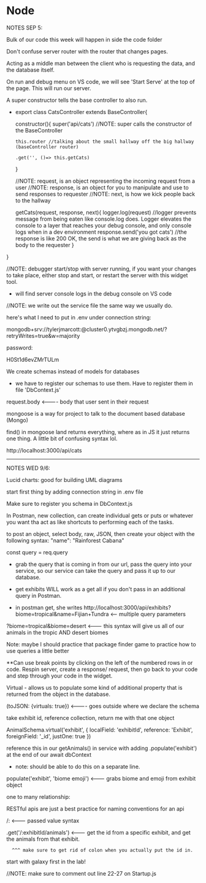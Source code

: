 # Node

NOTES SEP 5:

Bulk of our code this week will happen in side the code folder

Don't confuse server router with the router that changes pages.

Acting as a middle man between the client who is requesting the data, and the database itself.

On run and debug menu on VS code, we will see 'Start Serve' at the top of the page. This will run our server.

A super constructor tells the base controller to also run.

* export class CatsController extends BaseController{

    constructor(){
      super('api/cats') //NOTE: super calls the constructor of the BaseController
      
      this.router //talking about the small hallway off the big hallway (baseController router)

      .get('', ()=> this.getCats)
  }

  //NOTE: request, is an object representing the incoming request from a user
  //NOTE: response, is an object for you to manipulate and use to send responses to requester
  //NOTE: next, is how we kick people back to the hallway

  getCats(request, response, next){
    logger.log(request)   //logger prevents message from being eaten like console.log does. Logger elevates the console to a layer that reaches your debug console, and only console logs when in a dev environment
    response.send('you got cats') //the response is like 200 OK, the send is what we are giving back as the body to the requester
  }

}

//NOTE: debugger start/stop with server running, if you want your changes to take place, either stop and start, or restart the server with this widget tool.

* will find server console logs in the debug console on VS code

//NOTE: we write out the service file the same way we usually do.





here's what I need to put in .env under connection string:

mongodb+srv://tylerjmarcott:<password>@cluster0.ytvgbzj.mongodb.net/?retryWrites=true&w=majority

password:

H0St1d6evZMrTULm




We create schemas instead of models for databases

* we have to register our schemas to use them. Have to register them in file 'DbContext.js'

request.body <---- body that user sent in their request

mongoose is a way for project to talk to the document based database (Mongo)

find() in mongoose land returns everything, where as in JS it just returns one thing. A little bit of confusing syntax lol.


http://localhost:3000/api/cats



--------


NOTES WED 9/6:

Lucid charts: good for building UML diagrams


start first thing by adding connection string in .env file

Make sure to register you schema in DbContext.js

In Postman, new collection, can create individual gets or puts or whatever you want tha act as like shortcuts to performing each of the tasks.

to post an object, select body, raw, JSON, then create your object with the following syntax: "name": "Rainforest Cabana"


const query = req.query



- grab the query that is coming in from  our url, pass the query into your service, so our service can take the query and pass it up to our database.

* get exhibits WILL work as a get all if you don't pass in an additional query in Postman.

* in postman get, she writes http://localhost:3000/api/exhibits?biome=tropical&name=Fijian+Tundra  <-- multiple query parameters

?biome=tropical&biome=desert <--- this syntax will give us all of our animals in the tropic AND desert biomes

  Note: maybe I should practice that package finder game to practice how to use queries a little better


**Can use break points by clicking on the left of the numbered rows in or code. Respin server, create a response/ request, then go back to your code and step through your code in the widget.


Virtual - allows us to populate some kind of additional property that is returned from the object in the database.

(toJSON: {virtuals: true}) <---- goes outside where we declare the schema


take exhibit id, reference collection, return me with that one object

AnimalSchema.virtual('exhibit', {
  localField: 'exhibitId',
  reference: 'Exhibit',
  foreignField: '_id',
  justOne: true
})

reference this in our getAnimals() in service with adding .populate('exhibit') at the end of our await dbContext

- note: should be able to do this on a separate line.

populate('exhibit', 'biome emoji') <--- grabs biome and emoji from exhibit object


one to many relationship: 


RESTful apis are just a best practice for naming conventions for an api

/: <--- passed value syntax

.get('/:exhibitId/animals') <--- get the id from a specific exhibit, and get the animals from that exhibit.

      ^^^ make sure to get rid of colon when you actually put the id in.


<!-- NOTE NOTE: cmd + shift + arrow to highlight the WHOLE long of code -->


start with galaxy first in the lab!

//NOTE: make sure to comment out line 22-27 on Startup.js




